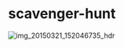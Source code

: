 # scavenger-hunt
![img_20150321_152046735_hdr](https://cloud.githubusercontent.com/assets/223836/6811384/58d784ee-d235-11e4-81fa-77d1c7a746f3.jpg)
